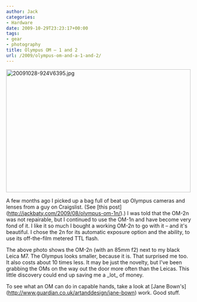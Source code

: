 ```yaml
---
author: Jack
categories:
- Hardware
date: 2009-10-29T23:23:17+00:00
tags:
- gear
- photography
title: Olympus OM – 1 and 2
url: /2009/olympus-om-and-a-1-and-2/
---
```


<img src="http://baty.net/files/20091028-924V6395.jpg" alt="20091028-924V6395.jpg" border="0" width="500" height="333" />

A few months ago I picked up a bag full of beat up Olympus cameras and lenses from a guy on Craigslist. (See \[this post\](http://jackbaty.com/2009/08/olympus-om-1n/).) I was told that the OM-2n was not repairable, but I continued to use the OM-1n and have become very fond of it. I like it so much I bought a working OM-2n to go with it &#8211; and it's beautiful. I chose the 2n for its automatic exposure option and the ability, to use its off-the-film metered TTL flash.

The above photo shows the OM-2n (with an 85mm f2) next to my black Leica M7. The Olympus looks smaller, because it is. That surprised me too. It also costs about 10 times less. It may be just the novelty, but I've been grabbing the OMs on the way out the door more often than the Leicas. This little discovery could end up saving me a \_lot\_ of money.

To see what an OM can do in capable hands, take a look at \[Jane Bown's\](http://www.guardian.co.uk/artanddesign/jane-bown) work. Good stuff.